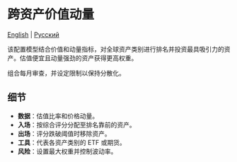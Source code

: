# 跨资产价值动量
[English](README.md) | [Русский](README_ru.md)

该配置模型结合价值和动量指标，对全球资产类别进行排名并投资最具吸引力的资产。估值便宜且动量强劲的资产获得更高权重。

组合每月审查，并设定限制以保持分散化。

## 细节

- **数据**：估值比率和价格动量。
- **入场**：按综合评分分配至排名靠前的资产。
- **出场**：评分跌破阈值时移除资产。
- **工具**：代表各资产类别的 ETF 或期货。
- **风险**：设置最大权重并控制波动率。

